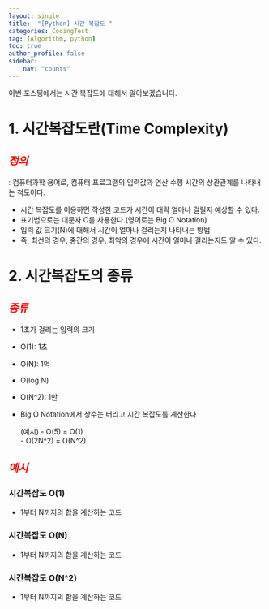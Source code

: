 ```yaml
---
layout: single
title:  "[Python] 시간 복잡도 "
categories: CodingTest
tag: [Algorithm, python]
toc: true
author_profile: false
sidebar:
    nav: "counts"
---
```

이번 포스팅에서는 시간 복잡도에 대해서 알아보겠습니다.  

  
# 1. 시간복잡도란(Time Complexity)  
## <span style="color:red">***정의***</span>  
: 컴퓨터과학 용어로, 컴퓨터 프로그램의 입력값과 연산 수행 시간의 상관관계를 나타내는 척도이다.
- 시간 복잡도를 이용하면 작성한 코드가 시간이 대략 얼마나 걸릴지 예상할 수 있다.
- 표기법으로는 대문자 O를 사용한다.(영어로는 Big O Notation)
- 입력 값 크기(N)에 대해서 시간이 얼마나 걸리는지 나타내는 방법
- 즉, 최선의 경우, 중간의 경우, 최악의 경우에 시간이 얼마나 걸리는지도 알 수 있다.

# 2. 시간복잡도의 종류
## <span style="color:red">***종류***</span> 
- 1초가 걸리는 입력의 크기
- O(1): 1초
- O(N): 1억
- O(log N)
- O(N^2): 1만
- Big O Notation에서 상수는 버리고 시간 복잡도를 계산한다
  
  (예시) - O(5) = O(1)  
         - O(2N^2) = O(N^2)

## <span style="color:red">***예시***</span>
### 시간복잡도 O(1)
- 1부터 N까지의 합을 계산하는 코드
<script src="https://gist.github.com/kghees/506c76ae7c6f5b4b4d8133532d750edb.js"></script>  

### 시간복잡도 O(N)
- 1부터 N까지의 합을 계산하는 코드
<script src="https://gist.github.com/kghees/ea21604fad25c15ec20bcb7315ad55b2.js"></script>

### 시간복잡도 O(N^2)
- 1부터 N까지의 합을 계산하는 코드
<script src="https://gist.github.com/kghees/bc9d95b8e9f90064992f6c85eea29b29.js"></script>
